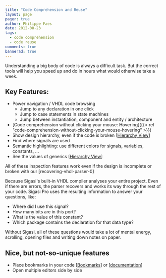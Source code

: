 ```yaml
---
title: "Code Comprehension and Reuse"
layout: page 
pager: true
author: Philippe Faes
date: 2012-08-23
tags: 
  - code comprehension
  - code reuse
comments: true
bannerad: true
---
```


Understanding a big body of code is always a difficult task. But the correct tools will help you speed up and do in hours what would otherwise take a week.

## Key Features:

* Power navigation / VHDL code browsing
	* Jump to any declaration in one click
	* Jump to case statements in state machines
	* Jump between instantiation, component and entity / architecture
* [Code comprehension without clicking your mouse: Hovering]({{< ref "code-comprehension-without-clicking-your-mouse-hovering" >}})
* Show design hierarchy, even if the code is broken \[[Hierarchy View](/screencasts/hierarchy_view)\]
* Find where signals are used
* Semantic highlighting: use different colors for signals, variables, constants, ...
* See the values of generics \[[Hierarchy View](/screencasts/hierarchy_view)\]

All of these inspection features work even if the design is incomplete or broken with our [recovering-vhdl-parser-0]

Because Sigasi's built-in VHDL compiler analyses your entire project. Even if there are errors, the parser recovers and works its way through the rest of your code. Sigasi Pro uses the resulting information to answer your questions, like:
* Where did I use this signal?
* How many bits are in this port?
* What is the value of this constant? 
* Which package contains the declaration for that data type?

Without Sigasi, all of these questions would take a lot of mental energy, scrolling, opening files and writing down notes on paper. 

## Nice, but not-so-unique features

* Place bookmarks in your code \[[Bookmarks](/screencasts/bookmarks)\] or \[[documentation](https://help.eclipse.org/oxygen/topic/org.eclipse.platform.doc.user/gettingStarted/qs-37-3e.htm?cp=0_1_0_13_1)\]
* Open multiple editors side by side

